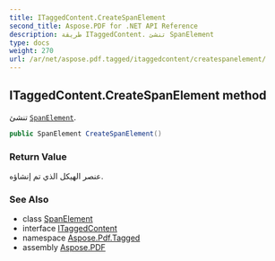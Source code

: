 ```yaml
---
title: ITaggedContent.CreateSpanElement
second_title: Aspose.PDF for .NET API Reference
description: طريقة ITaggedContent. تنشئ SpanElement
type: docs
weight: 270
url: /ar/net/aspose.pdf.tagged/itaggedcontent/createspanelement/
---
```

## ITaggedContent.CreateSpanElement method

تنشئ [`SpanElement`](../../../aspose.pdf.logicalstructure/spanelement/).

```csharp
public SpanElement CreateSpanElement()
```

### Return Value

عنصر الهيكل الذي تم إنشاؤه.

### See Also

* class [SpanElement](../../../aspose.pdf.logicalstructure/spanelement/)
* interface [ITaggedContent](../)
* namespace [Aspose.Pdf.Tagged](../../../aspose.pdf.tagged/)
* assembly [Aspose.PDF](../../../)